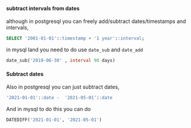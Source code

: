 
#### subtract intervals from dates
although in postgresql you can freely add/subtract dates/timestamps and intervals, 
```sql
SELECT '2001-01-01'::timestamp + '1 year'::interval;
```
in mysql land you need to do use `date_sub` and `date_add`
```sql
date_sub('2019-06-30' , interval 90 days)
```

#### Subtract dates
Also in postgresql you can just subtract dates, 
```sql
'2021-01-01'::date -  '2021-05-01'::date
```
And in mysql to do this you can do 
```sql
DATEDIFF('2021-01-01', '2021-05-01')
```
